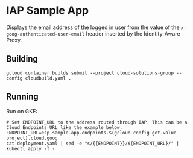 # IAP Sample App

Displays the email address of the logged in user from the value of the `x-goog-authenticated-user-email` header inserted by the Identity-Aware Proxy.

## Building

```
gcloud container builds submit --project cloud-solutions-group --config cloudbuild.yaml .
```

## Running

Run on GKE:

```
# Set ENDPOINT_URL to the address routed through IAP. This can be a Cloud Endpoints URL like the example below.
ENDPOINT_URL=esp-sample-app.endpoints.$(gcloud config get-value project).cloud.goog
cat deployment.yaml | sed -e "s/{{ENDPOINT}}/${ENDPOINT_URL}/" | kubectl apply -f -
```